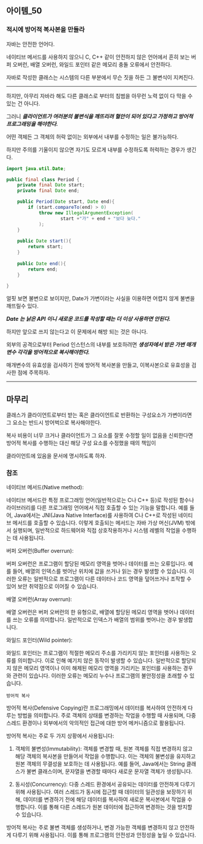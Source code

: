 ## 아이템_50
### 적시에 방어적 복사본을 만들라

자바는 안전한 언어다. 

네이티브 메서드를 사용하지 않으니 C, C++ 같이 안전하지 않은 언어에서 흔히 보는 버퍼 오버런, 배열 오버런, 와일드 포인터 같은 메모리 충돌 오류에서 안전하다.

자바로 작성한 클래스는 시스템의 다른 부분에서 무슨 짓을 하든 그 불변식이 지켜진다.

---

하지만, 아무리 자바라 해도 다른 클래스로 부터의 침범을 아무런 노력 없이 다 막을 수 있는 건 아니다.

그러니 ***클라이언트가 여러분의 불변식을 깨뜨리려 혈안이 되어 있다고 가정하고 방어적 프로그래밍을 해야한다.***


어떤 객체든 그 객체의 허락 없이는 외부에서 내부를 수정하는 일은 불가능하다.

하지만 주의를 기울이지 않으면 자기도 모르게 내부를 수정하도록 허럭하는 경우가 생긴다.

```java
import java.util.Date;

public final class Period {
    private final Date start;
    private final Date end;

    public Period(Date start, Date end){
        if (start.compareTo(end) > 0)
            throw new IllegalArgumentException(
                    start +"가" + end + "보다 늦다."
            );
    }
    
    public Date start(){
        return start;
    }
    
    public Date end(){
        return end;
    }
    
}
```
얼핏 보면 불변으로 보이지만, Date가 가변이라는 사실을 이용하면 어렵지 않게 불변을 깨뜨릴수 있다.

***Date 는 낡은 API 이니 새로운 코드를 작성할 때는 더 이상 사용하면 안된다.***

하지만 앞으로 쓰지 않는다고 이 문제에서 해방 되는 것은 아니다.

외부의 공격으로부터 Period 인스턴스의 내부를 보호하려면 ***생성자에서 받은 가변 매개변수 각각을 방어적으로 복사해야한다.***

매개변수의 유효성을 검사하기 전에 방어적 복사본을 만들고, 이복사본으로 유효성을 검사한 점에 주목하자.

---

## 마무리

클래스가 클라이언트로부터 받는 혹은 클라이언트로 반환하는 구성요소가 가변이라면 그 요소는 반드시 방어벅으로 복사해야한다.

복사 비용이 너무 크거나 클라이언트가 그 요소를 잘못 수정할 일이 없음을 신뢰한다면 방어적 복사를 수행하는 대신 해당 구성 요소를 수정했을 때의 책임이

클라이언트에 있음을 문서에 명시하도록 하자.







### 참조

네이티브 메서드(Native method):

네이티브 메서드란 특정 프로그래밍 언어(일반적으로는 C나 C++ 등)로 작성된 함수나 라이브러리를 다른 프로그래밍 언어에서 직접 호출할 수 있는 기능을 말합니다. 예를 들어, Java에서는 JNI(Java Native Interface)를 사용하여 C나 C++로 작성된 네이티브 메서드를 호출할 수 있습니다. 이렇게 호출되는 메서드는 자바 가상 머신(JVM) 밖에서 실행되며, 일반적으로 하드웨어와 직접 상호작용하거나 시스템 레벨의 작업을 수행하는 데 사용됩니다.

버퍼 오버런(Buffer overrun):

버퍼 오버런은 프로그램이 할당된 메모리 영역을 벗어나 데이터를 쓰는 오류입니다. 예를 들어, 배열의 인덱스를 벗어난 위치에 값을 쓰거나 읽는 경우 발생할 수 있습니다. 이러한 오류는 일반적으로 프로그램이 다른 데이터나 코드 영역을 덮어쓰거나 조작할 수 있어 보안 취약점으로 이어질 수 있습니다.

배열 오버런(Array overrun):

배열 오버런은 버퍼 오버런의 한 유형으로, 배열에 할당된 메모리 영역을 벗어나 데이터를 쓰는 오류를 의미합니다. 일반적으로 인덱스가 배열의 범위를 벗어나는 경우 발생합니다.

와일드 포인터(Wild pointer):

와일드 포인터는 프로그램이 적절한 메모리 주소를 가리키지 않는 포인터를 사용하는 오류를 의미합니다. 이로 인해 예기치 않은 동작이 발생할 수 있습니다. 일반적으로 할당되지 않은 메모리 영역이나 이미 해제된 메모리 영역을 가리키는 포인터를 사용하는 경우와 관련이 있습니다. 이러한 오류는 메모리 누수나 프로그램의 불안정성을 초래할 수 있습니다.



`방어적 복사 `

방어적 복사(Defensive Copying)란 프로그래밍에서 데이터를 복사하여 안전하게 다루는 방법을 의미합니다.
주로 객체의 상태를 변경하는 작업을 수행할 때 사용되며, 
다중 스레드 환경이나 외부에서의 악의적인 접근에 대한 방어 메커니즘으로 활용됩니다.

방어적 복사는 주로 두 가지 상황에서 사용됩니다:

1. 객체의 불변성(Immutability): 객체를 변경할 때, 
원본 객체를 직접 변경하지 않고 해당 객체의 복사본을 만들어서 작업을 수행합니다. 
이는 객체의 불변성을 유지하고 원본 객체의 무결성을 보호하는 데 사용됩니다. 
예를 들어, Java에서는 String 클래스가 불변 클래스이며, 문자열을 변경할 때마다 새로운 문자열 객체가 생성됩니다.

2. 동시성(Concurrency): 다중 스레드 환경에서 공유되는 데이터를 안전하게 다루기 위해 사용됩니다. 여러 스레드가 동시에 접근할 때 데이터의 일관성을 보장하기 위해, 데이터를 변경하기 전에 해당 데이터를 복사하여 새로운 복사본에서 작업을 수행합니다. 이를 통해 다른 스레드가 원본 데이터에 접근하여 변경하는 것을 방지할 수 있습니다.

방어적 복사는 주로 불변 객체를 생성하거나, 변경 가능한 객체를 변경하지 않고 안전하게 다루기 위해 사용됩니다. 이를 통해 프로그램의 안전성과 안정성을 높일 수 있습니다.